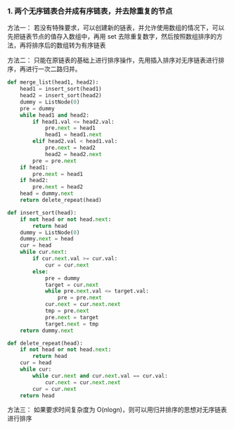 ### 1. 两个无序链表合并成有序链表，并去除重复的节点
方法一： 若没有特殊要求，可以创建新的链表，并允许使用数组的情况下，可以先把链表节点的值存入数组中，再用 set 去除重复数字，然后按照数组排序的方法，再将排序后的数组转为有序链表

方法二： 只能在原链表的基础上进行排序操作，先用插入排序对无序链表进行排序，再进行一次二路归并。
```python
def merge_list(head1, head2):
	head1 = insert_sort(head1)
	head2 = insert_sort(head2)
	dummy = ListNode(0)
	pre = dummy
	while head1 and head2:
		if head1.val <= head2.val:
			pre.next = head1
			head1 = head1.next
		elif head2.val < head1.val:
			pre.next = head2
			head2 = head2.next
		pre = pre.next
	if head1:
		pre.next = head1
	if head2:
		pre.next = head2
	head = dummy.next
	return delete_repeat(head)

def insert_sort(head):
	if not head or not head.next:
		return head
	dummy = ListNode(0)
	dummy.next = head
	cur = head
	while cur.next:
		if cur.next.val >= cur.val:
			cur = cur.next
		else:
			pre = dummy
			target = cur.next
			while pre.next.val <= target.val:
				pre = pre.next
			cur.next = cur.next.next
			tmp = pre.next
			pre.next = target
			target.next = tmp
	return dummy.next

def delete_repeat(head):
	if not head or not head.next:
		return head
	cur = head
	while cur:
		while cur.next and cur.next.val == cur.val:
			cur.next = cur.next.next
		cur = cur.next
	return head
```

方法三： 如果要求时间复杂度为 O(nlogn)，则可以用归并排序的思想对无序链表进行排序